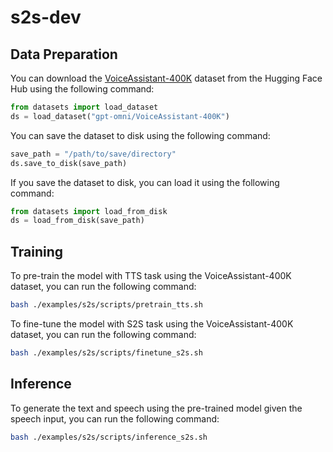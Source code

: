 # s2s-dev

## Data Preparation
You can download the [VoiceAssistant-400K](https://huggingface.co/datasets/gpt-omni/VoiceAssistant-400K) dataset from the Hugging Face Hub using the following command:
```python
from datasets import load_dataset
ds = load_dataset("gpt-omni/VoiceAssistant-400K")
```

You can save the dataset to disk using the following command:
```python
save_path = "/path/to/save/directory"
ds.save_to_disk(save_path)
```

If you save the dataset to disk, you can load it using the following command:
```python
from datasets import load_from_disk
ds = load_from_disk(save_path)
```

## Training
To pre-train the model with TTS task using the VoiceAssistant-400K dataset, you can run the following command:
```bash
bash ./examples/s2s/scripts/pretrain_tts.sh
```

To fine-tune the model with S2S task using the VoiceAssistant-400K dataset, you can run the following command:
```bash
bash ./examples/s2s/scripts/finetune_s2s.sh
```


## Inference
To generate the text and speech using the pre-trained model given the speech input, you can run the following command:
```bash
bash ./examples/s2s/scripts/inference_s2s.sh
```